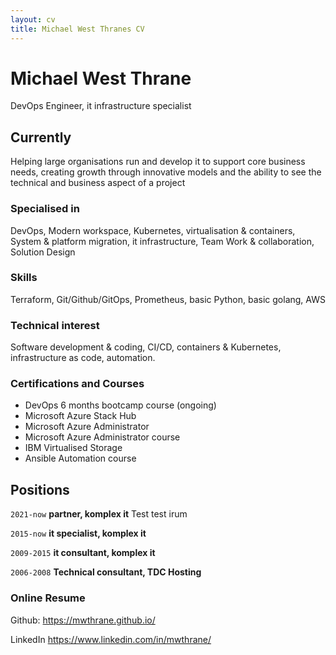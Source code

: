 ```yaml
---
layout: cv
title: Michael West Thranes CV
---
```


# Michael West Thrane
DevOps Engineer, it infrastructure specialist

## Currently
Helping large organisations run and develop it to support core business needs, creating growth through innovative models and the ability to see the technical and business aspect of a project

### Specialised in
DevOps, Modern workspace, Kubernetes, virtualisation & containers, System & platform migration, it infrastructure, Team Work & collaboration, Solution Design

### Skills
Terraform, Git/Github/GitOps, Prometheus, basic Python, basic golang, AWS

### Technical interest
Software development & coding, CI/CD, containers & Kubernetes, infrastructure as code, automation.

### Certifications and Courses
* DevOps 6 months bootcamp course (ongoing)
* Microsoft Azure Stack Hub
* Microsoft Azure Administrator
* Microsoft Azure Administrator course
* IBM Virtualised Storage
* Ansible Automation course

## Positions
`2021-now`
__partner, komplex it__
Test test irum

`2015-now`
__it specialist, komplex it__

`2009-2015`
__it consultant, komplex it__

`2006-2008`
__Technical consultant, TDC Hosting__

### Online Resume
Github: <https://mwthrane.github.io/>

LinkedIn <https://www.linkedin.com/in/mwthrane/>